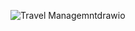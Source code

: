 
![Travel Managemntdrawio](https://github.com/varmadatla07/Travel-management-Project/assets/126235366/30418bdc-bd72-4040-a513-240a9356c1d9)
